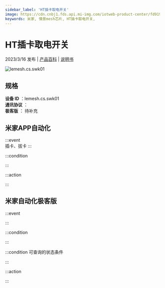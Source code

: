 ```yaml
---
sidebar_label: 'HT插卡取电开关'
image: https://cdn.cnbj1.fds.api.mi-img.com/iotweb-product-center/fd91913e992a6bc87b6c57b995691e27_1677660721931.png?GalaxyAccessKeyId=AKVGLQWBOVIRQ3XLEW&Expires=9223372036854775807&Signature=XG67rcNWBKXl1Rkuf1ZIxaAzT7w=
keywords: 米家, 情景mesh芯片, HT插卡取电开关, 
---
```

# HT插卡取电开关

2023/3/16 发布 | [产品百科](https://home.mi.com/webapp/content/baike/product/index.html?model=lemesh.cs.swk01/) | [说明书](https://home.mi.com/views/introduction.html?model=lemesh.cs.swk01&region=cn)

![lemesh.cs.swk01](https://cdn.cnbj1.fds.api.mi-img.com/iotweb-product-center/fd91913e992a6bc87b6c57b995691e27_1677660721931.png?GalaxyAccessKeyId=AKVGLQWBOVIRQ3XLEW&Expires=9223372036854775807&Signature=XG67rcNWBKXl1Rkuf1ZIxaAzT7w=)

## 规格  
> 
**设备 ID** ：lemesh.cs.swk01  
**通讯协议** ：  
**极客版**  ： 待补充 


## 米家APP自动化  

:::event  
插卡、拔卡
:::

:::condition  

:::

:::action   

:::

## 米家自动化极客版  

:::event  

:::

:::condition  

:::

:::condition 可查询的状态条件  

:::

:::action  

:::

        
